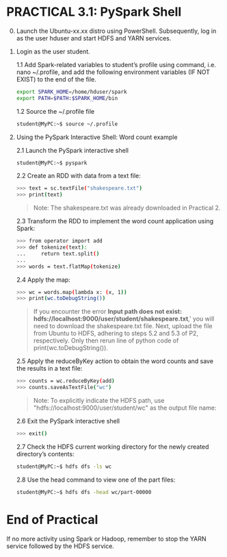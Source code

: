 # PRACTICAL 3.1: PySpark Shell

0. Launch the Ubuntu-xx.xx distro using PowerShell. Subsequently, log in as the user hduser and start HDFS and YARN services.

1. Login as the user student.

   1.1 Add Spark-related variables to student’s profile using command, i.e. nano ~/.profile, and add the following environment variables (IF NOT EXIST) to the end of the file.
   ~~~bash
   export SPARK_HOME=/home/hduser/spark
   export PATH=$PATH:$SPARK_HOME/bin
   ~~~

   1.2 Source the ~/.profile file
   ~~~bash
   student@MyPC:~$ source ~/.profile
   ~~~
   
2. Using the PySpark Interactive Shell: Word count example

   2.1 Launch the PySpark interactive shell
      ~~~bash
      student@MyPC:~$ pyspark
      ~~~

   2.2 Create an RDD with data from a text file: 
      ~~~bash
      >>> text = sc.textFile("shakespeare.txt")
      >>> print(text)
      ~~~
      > Note: The shakespeare.txt was already downloaded in Practical 2.


   2.3 Transform the RDD to implement the word count application using Spark: 
      ~~~bash
      >>> from operator import add
      >>> def tokenize(text):
      ...     return text.split()
      ...
      >>> words = text.flatMap(tokenize)
      ~~~

   2.4 Apply the map:
      ~~~bash
      >>> wc = words.map(lambda x: (x, 1))
      >>> print(wc.toDebugString())
      ~~~
      > If you encounter the error **Input path does not exist: hdfs://localhost:9000/user/student/shakespeare.txt**,' you will need to download the shakespeare.txt file. Next, upload the file from Ubuntu to HDFS, adhering to steps 5.2 and 5.3 of P2, respectively. Only then rerun line of python code of print(wc.toDebugString()).

   2.5 Apply the reduceByKey action to obtain the word counts and save the results in a text file: 
      ~~~bash
      >>> counts = wc.reduceByKey(add)
      >>> counts.saveAsTextFile("wc")
      ~~~
      > Note:	To explicitly indicate the HDFS path, use "hdfs://localhost:9000/user/student/wc" as the output file name:

    2.6 Exit the PySpark interactive shell
      ~~~bash
      >>> exit()
      ~~~

    2.7 Check the HDFS current working directory for the newly created directory’s contents:
      ~~~bash
      student@MyPC:~$ hdfs dfs -ls wc
      ~~~

    2.8 Use the head command to view one of the part files: 
      ~~~bash
      student@MyPC:~$ hdfs dfs -head wc/part-00000
      ~~~



# End of Practical

If no more activity using Spark or Hadoop, remember to stop the YARN service followed by the HDFS service.



